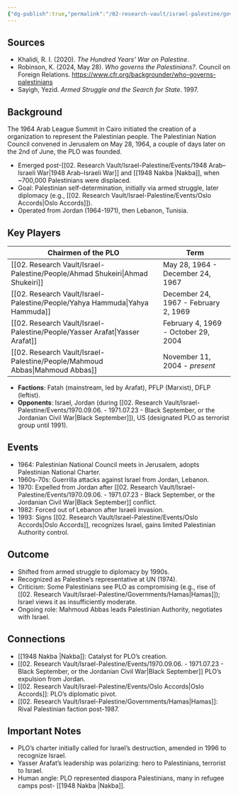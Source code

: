 ```yaml
---
{"dg-publish":true,"permalink":"/02-research-vault/israel-palestine/governments/palestine-liberation-organization-plo/","updated":"2025-08-22T20:11:00.450-04:00"}
---
```


## Sources
- Khalidi, R. I. (2020). _The Hundred Years’ War on Palestine_. 
- Robinson, K. (2024, May 28). _Who governs the Palestinians?_. Council on Foreign Relations. https://www.cfr.org/backgrounder/who-governs-palestinians
- Sayigh, Yezid. *Armed Struggle and the Search for State*. 1997.

## Background 
The 1964 Arab League Summit in Cairo initiated the creation of a organization to represent the Palestinian people. The Palestinian Nation Council convened in Jerusalem on May 28, 1964, a couple of days later on the 2nd of June, the PLO was founded.

- Emerged post-[[02. Research Vault/Israel-Palestine/Events/1948 Arab–Israeli War\|1948 Arab–Israeli War]] and [[1948 Nakba \|Nakba]], when ~700,000 Palestinians were displaced.
- Goal: Palestinian self-determination, initially via armed struggle, later diplomacy (e.g., [[02. Research Vault/Israel-Palestine/Events/Oslo Accords\|Oslo Accords]]).
- Operated from Jordan (1964-1971), then Lebanon, Tunisia.

## Key Players

| Chairmen of the PLO | Term                                 |
| ------------------- | ------------------------------------ |
| [[02. Research Vault/Israel-Palestine/People/Ahmad Shukeiri\|Ahmad Shukeiri]]  | May 28, 1964 - December 24, 1967     |
| [[02. Research Vault/Israel-Palestine/People/Yahya Hammuda\|Yahya Hammuda]]   | December 24, 1967 - February 2, 1969 |
| [[02. Research Vault/Israel-Palestine/People/Yasser Arafat\|Yasser Arafat]]   | February 4, 1969 - October 29, 2004  |
| [[02. Research Vault/Israel-Palestine/People/Mahmoud Abbas\|Mahmoud Abbas]]   | November 11, 2004 - *present*        |
- **Factions**: Fatah (mainstream, led by Arafat), PFLP (Marxist), DFLP (leftist).
- **Opponents**: Israel, Jordan (during [[02. Research Vault/Israel-Palestine/Events/1970.09.06. - 1971.07.23 - Black September, or the Jordanian Civil War\|Black September]]), US (designated PLO as terrorist group until 1991).

## Events
- 1964: Palestinian National Council meets in Jerusalem, adopts Palestinian National Charter.
- 1960s-70s: Guerrilla attacks against Israel from Jordan, Lebanon.
- 1970: Expelled from Jordan after [[02. Research Vault/Israel-Palestine/Events/1970.09.06. - 1971.07.23 - Black September, or the Jordanian Civil War\|Black September]] conflict.
- 1982: Forced out of Lebanon after Israeli invasion.
- 1993: Signs [[02. Research Vault/Israel-Palestine/Events/Oslo Accords\|Oslo Accords]], recognizes Israel, gains limited Palestinian Authority control.

## Outcome
- Shifted from armed struggle to diplomacy by 1990s.
- Recognized as Palestine’s representative at UN (1974).
- Criticism: Some Palestinians see PLO as compromising (e.g., rise of [[02. Research Vault/Israel-Palestine/Governments/Hamas\|Hamas]]); Israel views it as insufficiently moderate.
- Ongoing role: Mahmoud Abbas leads Palestinian Authority, negotiates with Israel.

## Connections
- [[1948 Nakba \|Nakba]]: Catalyst for PLO’s creation.
- [[02. Research Vault/Israel-Palestine/Events/1970.09.06. - 1971.07.23 - Black September, or the Jordanian Civil War\|Black September]] PLO’s expulsion from Jordan.
- [[02. Research Vault/Israel-Palestine/Events/Oslo Accords\|Oslo Accords]]: PLO’s diplomatic pivot.
- [[02. Research Vault/Israel-Palestine/Governments/Hamas\|Hamas]]: Rival Palestinian faction post-1987.

## Important Notes
- PLO’s charter initially called for Israel’s destruction, amended in 1996 to recognize Israel.
- Yasser Arafat’s leadership was polarizing: hero to Palestinians, terrorist to Israel.
- Human angle: PLO represented diaspora Palestinians, many in refugee camps post- [[1948 Nakba \|Nakba]].